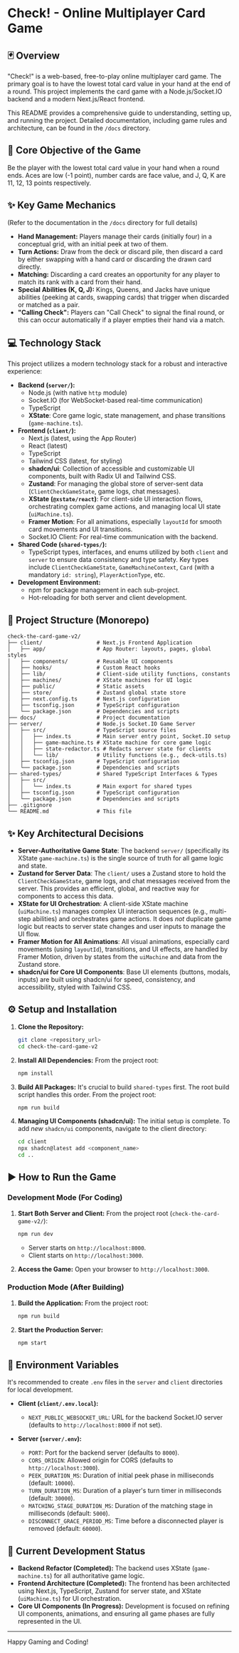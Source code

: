 # Check! - Online Multiplayer Card Game

## 🃏 Overview

"Check!" is a web-based, free-to-play online multiplayer card game. The primary goal is to have the lowest total card value in your hand at the end of a round. This project implements the card game with a Node.js/Socket.IO backend and a modern Next.js/React frontend.

This README provides a comprehensive guide to understanding, setting up, and running the project. Detailed documentation, including game rules and architecture, can be found in the `/docs` directory.

## 🚀 Core Objective of the Game

Be the player with the lowest total card value in your hand when a round ends. Aces are low (-1 point), number cards are face value, and J, Q, K are 11, 12, 13 points respectively.

## ✨ Key Game Mechanics

(Refer to the documentation in the `/docs` directory for full details)

*   **Hand Management:** Players manage their cards (initially four) in a conceptual grid, with an initial peek at two of them.
*   **Turn Actions:** Draw from the deck or discard pile, then discard a card by either swapping with a hand card or discarding the drawn card directly.
*   **Matching:** Discarding a card creates an opportunity for any player to match its rank with a card from their hand.
*   **Special Abilities (K, Q, J):** Kings, Queens, and Jacks have unique abilities (peeking at cards, swapping cards) that trigger when discarded or matched as a pair.
*   **"Calling Check":** Players can "Call Check" to signal the final round, or this can occur automatically if a player empties their hand via a match.

## 💻 Technology Stack

This project utilizes a modern technology stack for a robust and interactive experience:

*   **Backend (`server/`):**
    *   Node.js (with native `http` module)
    *   Socket.IO (for WebSocket-based real-time communication)
    *   TypeScript
    *   **XState**: Core game logic, state management, and phase transitions (`game-machine.ts`).
*   **Frontend (`client/`):**
    *   Next.js (latest, using the App Router)
    *   React (latest)
    *   TypeScript
    *   Tailwind CSS (latest, for styling)
    *   **shadcn/ui**: Collection of accessible and customizable UI components, built with Radix UI and Tailwind CSS.
    *   **Zustand**: For managing the global store of server-sent data (`ClientCheckGameState`, game logs, chat messages).
    *   **XState (`@xstate/react`)**: For client-side UI interaction flows, orchestrating complex game actions, and managing local UI state (`uiMachine.ts`).
    *   **Framer Motion**: For all animations, especially `layoutId` for smooth card movements and UI transitions.
    *   Socket.IO Client: For real-time communication with the backend.
*   **Shared Code (`shared-types/`):**
    *   TypeScript types, interfaces, and enums utilized by both `client` and `server` to ensure data consistency and type safety. Key types include `ClientCheckGameState`, `GameMachineContext`, `Card` (with a mandatory `id: string`), `PlayerActionType`, etc.
*   **Development Environment:**
    *   npm for package management in each sub-project.
    *   Hot-reloading for both server and client development.

## 📁 Project Structure (Monorepo)

```
check-the-card-game-v2/
├── client/                 # Next.js Frontend Application
│   ├── app/                # App Router: layouts, pages, global styles
│   ├── components/         # Reusable UI components
│   ├── hooks/              # Custom React hooks
│   ├── lib/                # Client-side utility functions, constants
│   ├── machines/           # XState machines for UI logic
│   ├── public/             # Static assets
│   ├── store/              # Zustand global state store
│   ├── next.config.ts      # Next.js configuration
│   ├── tsconfig.json       # TypeScript configuration
│   └── package.json        # Dependencies and scripts
├── docs/                   # Project documentation
├── server/                 # Node.js Socket.IO Game Server
│   ├── src/                # TypeScript source files
│   │   ├── index.ts        # Main server entry point, Socket.IO setup
│   │   ├── game-machine.ts # XState machine for core game logic
│   │   ├── state-redactor.ts # Redacts server state for clients
│   │   └── lib/            # Utility functions (e.g., deck-utils.ts)
│   ├── tsconfig.json       # TypeScript configuration
│   └── package.json        # Dependencies and scripts
├── shared-types/           # Shared TypeScript Interfaces & Types
│   ├── src/
│   │   └── index.ts        # Main export for shared types
│   ├── tsconfig.json       # TypeScript configuration
│   └── package.json        # Dependencies and scripts
├── .gitignore
└── README.md               # This file
```

## ✨ Key Architectural Decisions

*   **Server-Authoritative Game State**: The backend `server/` (specifically its XState `game-machine.ts`) is the single source of truth for all game logic and state.
*   **Zustand for Server Data**: The `client/` uses a Zustand store to hold the `ClientCheckGameState`, game logs, and chat messages received from the server. This provides an efficient, global, and reactive way for components to access this data.
*   **XState for UI Orchestration**: A client-side XState machine (`uiMachine.ts`) manages complex UI interaction sequences (e.g., multi-step abilities) and orchestrates game actions. It does *not* duplicate game logic but reacts to server state changes and user inputs to manage the UI flow.
*   **Framer Motion for All Animations**: All visual animations, especially card movements (using `layoutId`), transitions, and UI effects, are handled by Framer Motion, driven by states from the `uiMachine` and data from the Zustand store.
*   **shadcn/ui for Core UI Components**: Base UI elements (buttons, modals, inputs) are built using shadcn/ui for speed, consistency, and accessibility, styled with Tailwind CSS.

## ⚙️ Setup and Installation

1.  **Clone the Repository:**
    ```bash
    git clone <repository_url>
    cd check-the-card-game-v2
    ```

2.  **Install All Dependencies:**
    From the project root:
    ```bash
    npm install
    ```

3.  **Build All Packages:**
    It's crucial to build `shared-types` first. The root build script handles this order. From the project root:
    ```bash
    npm run build
    ```

4.  **Managing UI Components (shadcn/ui):**
    The initial setup is complete. To add *new* `shadcn/ui` components, navigate to the client directory:
    ```bash
    cd client
    npx shadcn@latest add <component_name>
    cd ..
    ```

## ▶️ How to Run the Game

### Development Mode (For Coding)

1.  **Start Both Server and Client:**
    From the project root (`check-the-card-game-v2/`):
    ```bash
    npm run dev
    ```
    *   Server starts on `http://localhost:8000`.
    *   Client starts on `http://localhost:3000`.

2.  **Access the Game:**
    Open your browser to `http://localhost:3000`.

### Production Mode (After Building)

1.  **Build the Application:**
    From the project root:
    ```bash
    npm run build
    ```

2.  **Start the Production Server:**
    ```bash
    npm start
    ```

## 🔧 Environment Variables

It's recommended to create `.env` files in the `server` and `client` directories for local development.

*   **Client (`client/.env.local`):**
    *   `NEXT_PUBLIC_WEBSOCKET_URL`: URL for the backend Socket.IO server (defaults to `http://localhost:8000` if not set).

*   **Server (`server/.env`):**
    *   `PORT`: Port for the backend server (defaults to `8000`).
    *   `CORS_ORIGIN`: Allowed origin for CORS (defaults to `http://localhost:3000`).
    *   `PEEK_DURATION_MS`: Duration of initial peek phase in milliseconds (default: `10000`).
    *   `TURN_DURATION_MS`: Duration of a player's turn timer in milliseconds (default: `30000`).
    *   `MATCHING_STAGE_DURATION_MS`: Duration of the matching stage in milliseconds (default: `5000`).
    *   `DISCONNECT_GRACE_PERIOD_MS`: Time before a disconnected player is removed (default: `60000`).

## 📝 Current Development Status

*   **Backend Refactor (Completed):** The backend uses XState (`game-machine.ts`) for all authoritative game logic.
*   **Frontend Architecture (Completed):** The frontend has been architected using Next.js, TypeScript, Zustand for server state, and XState (`uiMachine.ts`) for UI orchestration.
*   **Core UI Components (In Progress):** Development is focused on refining UI components, animations, and ensuring all game phases are fully represented in the UI.

---
Happy Gaming and Coding!
